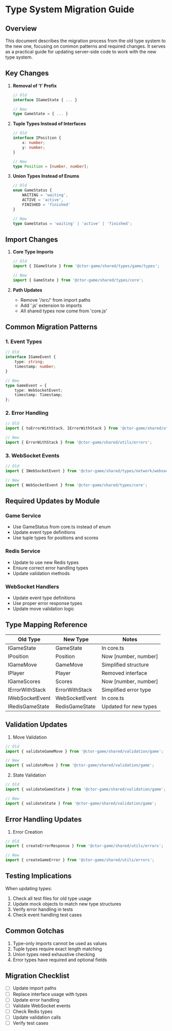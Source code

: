 # Type System Migration Guide

## Overview

This document describes the migration process from the old type system to the new one, focusing on common patterns and required changes. It serves as a practical guide for updating server-side code to work with the new type system.

## Key Changes

1. **Removal of 'I' Prefix**
   ```typescript
   // Old
   interface IGameState { ... }
   
   // New
   type GameState = { ... }
   ```

2. **Tuple Types Instead of Interfaces**
   ```typescript
   // Old
   interface IPosition {
       x: number;
       y: number;
   }
   
   // New
   type Position = [number, number];
   ```

3. **Union Types Instead of Enums**
   ```typescript
   // Old
   enum GameStatus {
       WAITING = 'waiting',
       ACTIVE = 'active',
       FINISHED = 'finished'
   }
   
   // New
   type GameStatus = 'waiting' | 'active' | 'finished';
   ```

## Import Changes

1. **Core Type Imports**
   ```typescript
   // Old
   import { IGameState } from '@ctor-game/shared/types/game/types';
   
   // New
   import { GameState } from '@ctor-game/shared/types/core';
   ```

2. **Path Updates**
   - Remove '/src/' from import paths
   - Add '.js' extension to imports
   - All shared types now come from 'core.js'

## Common Migration Patterns

### 1. Event Types
```typescript
// Old
interface IGameEvent {
    type: string;
    timestamp: number;
}

// New
type GameEvent = {
    type: WebSocketEvent;
    timestamp: Timestamp;
};
```

### 2. Error Handling
```typescript
// Old
import { toErrorWithStack, IErrorWithStack } from '@ctor-game/shared/utils/errors';

// New 
import { ErrorWithStack } from '@ctor-game/shared/utils/errors';
```

### 3. WebSocket Events
```typescript
// Old
import { IWebSocketEvent } from '@ctor-game/shared/types/network/websocket';

// New
import { WebSocketEvent } from '@ctor-game/shared/types/core';
```

## Required Updates by Module

### Game Service
- Use GameStatus from core.ts instead of enum
- Update event type definitions
- Use tuple types for positions and scores

### Redis Service
- Update to use new Redis types
- Ensure correct error handling types
- Update validation methods

### WebSocket Handlers
- Update event type definitions
- Use proper error response types
- Update move validation logic

## Type Mapping Reference

| Old Type | New Type | Notes |
|----------|----------|-------|
| IGameState | GameState | In core.ts |
| IPosition | Position | Now [number, number] |
| IGameMove | GameMove | Simplified structure |
| IPlayer | Player | Removed interface |
| IGameScores | Scores | Now [number, number] |
| IErrorWithStack | ErrorWithStack | Simplified error type |
| IWebSocketEvent | WebSocketEvent | In core.ts |
| IRedisGameState | RedisGameState | Updated for new types |

## Validation Updates

1. Move Validation
```typescript
// Old
import { validateGameMove } from '@ctor-game/shared/validation/game';

// New
import { validateMove } from '@ctor-game/shared/validation/game';
```

2. State Validation
```typescript
// Old
import { validateGameState } from '@ctor-game/shared/validation/game';

// New
import { validateState } from '@ctor-game/shared/validation/game';
```

## Error Handling Updates

1. Error Creation
```typescript
// Old
import { createErrorResponse } from '@ctor-game/shared/utils/errors';

// New
import { createGameError } from '@ctor-game/shared/utils/errors';
```

## Testing Implications

When updating types:
1. Check all test files for old type usage
2. Update mock objects to match new type structures
3. Verify error handling in tests
4. Check event handling test cases

## Common Gotchas

1. Type-only imports cannot be used as values
2. Tuple types require exact length matching
3. Union types need exhaustive checking
4. Error types have required and optional fields

## Migration Checklist

- [ ] Update import paths
- [ ] Replace interface usage with types
- [ ] Update error handling
- [ ] Validate WebSocket events
- [ ] Check Redis types
- [ ] Update validation calls
- [ ] Verify test cases